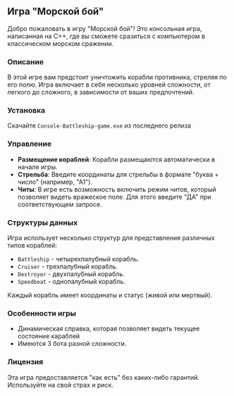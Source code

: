 ## Игра "Морской бой"

Добро пожаловать в игру "Морской бой"! Это консольная игра, написанная на C++, где вы сможете сразиться с компьютером в классическом морском сражении.

### Описание

В этой игре вам предстоит уничтожить корабли противника, стреляя по его полю. Игра включает в себя несколько уровней сложности, от легкого до сложного, в зависимости от ваших предпочтений.

### Установка

Скачайте `Console-Battleship-game.exe` из последнего релиза

### Управление

- **Размещение кораблей**: Корабли размещаются автоматически в начале игры.
- **Стрельба**: Введите координаты для стрельбы в формате "буква + число" (например, "А1").
- **Читы**: В игре есть возможность включить режим читов, который позволяет видеть вражеское поле. Для этого введите "ДА" при соответствующем запросе.

### Структуры данных

Игра использует несколько структур для представления различных типов кораблей:

- `Battleship` - четырехпалубный корабль.
- `Cruiser` - трехпалубный корабль.
- `Destroyer` - двухпалубный корабль.
- `Speedboat` - однопалубный корабль.

Каждый корабль имеет координаты и статус (живой или мертвый).

### Особенности игры

- Динамическая справка, которая позволяет видеть текущее состояние караблей
- Имеются 3 бота разной сложности.

### Лицензия

Эта игра предоставляется "как есть" без каких-либо гарантий. Используйте на свой страх и риск.
